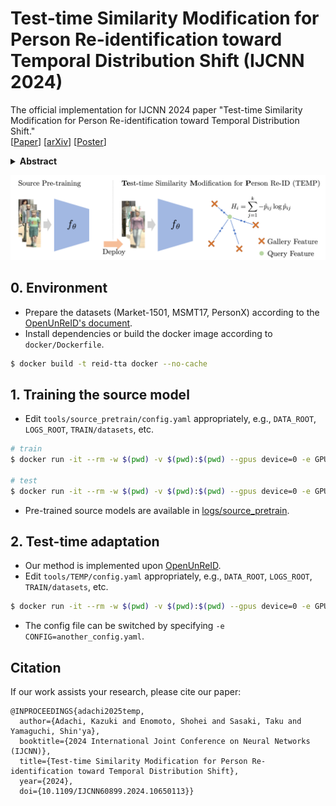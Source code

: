 # Test-time Similarity Modification for Person Re-identification toward Temporal Distribution Shift (IJCNN 2024)
The official implementation for IJCNN 2024 paper "Test-time Similarity Modification for Person Re-identification toward Temporal Distribution Shift."  
[[Paper](https://ieeexplore.ieee.org/abstract/document/10650113)] [[arXiv](https://arxiv.org/abs/2403.14114)] [[Poster](https://kzkadc.github.io/assets/publications/ijcnn2024_reid-tta.pdf)]

<details><summary><strong>Abstract</strong></summary>
Person re-identification (re-id), which aims to retrieve images of the same person in a given image from a database, is one of the most practical image recognition applications. In the real world, however, the environments that the images are taken from change over time. This causes a distribution shift between training and testing and degrades the performance of re-id. To maintain re-id performance, models should continue adapting to the test environment's temporal changes. Test-time adaptation (TTA), which aims to adapt models to the test environment with only unlabeled test data, is a promising way to handle this problem because TTA can adapt models instantly in the test environment. However, the previous TTA methods are designed for classification and cannot be directly applied to re-id. This is because the set of people's identities in the dataset differs between training and testing in re-id, whereas the set of classes is fixed in the current TTA methods designed for classification. To improve re-id performance in changing test environments, we propose <em>TEst-time similarity Modification for Person re-identification (TEMP)</em>, a novel TTA method for re-id. TEMP is the first fully TTA method for re-id, which does not require any modification to pre-training. Inspired by TTA methods that refine the prediction uncertainty in classification, we aim to refine the uncertainty in re-id. However, the uncertainty cannot be computed in the same way as classification in re-id since it is an open-set task, which does not share person labels between training and testing. Hence, we propose re-id entropy, an alternative uncertainty measure for re-id computed based on the similarity between the feature vectors. Experiments show that the re-id entropy can measure the uncertainty on re-id and TEMP improves the performance of re-id in online settings where the distribution changes over time.
</details>

![Overview](overview.png)

## 0. Environment
- Prepare the datasets (Market-1501, MSMT17, PersonX) according to the [OpenUnReID's document](docs/INSTALL.md).
- Install dependencies or build the docker image according to `docker/Dockerfile`.

```bash
$ docker build -t reid-tta docker --no-cache
```

## 1. Training the source model
- Edit `tools/source_pretrain/config.yaml` appropriately, e.g., `DATA_ROOT`, `LOGS_ROOT`, `TRAIN/datasets`, etc.

```bash
# train
$ docker run -it --rm -w $(pwd) -v $(pwd):$(pwd) --gpus device=0 -e GPUS=1 -e METHOD=source_pretrain -e WORK_DIR=source_pretrain/market1501 reid-tta bash exec_dist_train.sh

# test
$ docker run -it --rm -w $(pwd) -v $(pwd):$(pwd) --gpus device=0 -e GPUS=1 -e RESUME="../logs/source_pretrain/market1501/checkpoint.pth" -e CONFIG="../logs/source_pretrain/market1501/config.yaml" -e ARGS="TEST.LOADER.workers_per_gpu 1" reid-tta bash exec_dist_test.sh
```

- Pre-trained source models are available in [logs/source_pretrain](/logs/source_pretrain).

## 2. Test-time adaptation
- Our method is implemented upon [OpenUnReID](https://github.com/open-mmlab/OpenUnReID).
- Edit `tools/TEMP/config.yaml` appropriately, e.g., `DATA_ROOT`, `LOGS_ROOT`, `TRAIN/datasets`, etc.

```bash
$ docker run -it --rm -w $(pwd) -v $(pwd):$(pwd) --gpus device=0 -e GPUS=1 -e METHOD=TEMP -e WORK_DIR=TEMP/market1501 reid-tta bash exec_dist_train.sh
```

- The config file can be switched by specifying `-e CONFIG=another_config.yaml`.

## Citation
If our work assists your research, please cite our paper:

```
@INPROCEEDINGS{adachi2025temp,
  author={Adachi, Kazuki and Enomoto, Shohei and Sasaki, Taku and Yamaguchi, Shin'ya},
  booktitle={2024 International Joint Conference on Neural Networks (IJCNN)}, 
  title={Test-time Similarity Modification for Person Re-identification toward Temporal Distribution Shift}, 
  year={2024},
  doi={10.1109/IJCNN60899.2024.10650113}}
```
